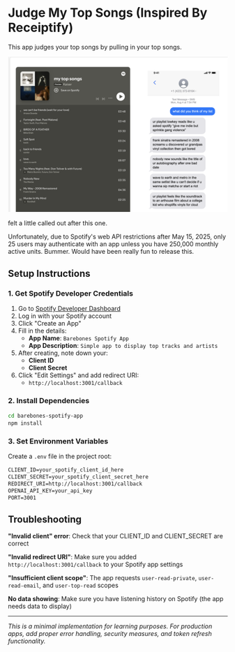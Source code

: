 # Judge My Top Songs (Inspired By Receiptify)

This app judges your top songs by pulling in your top songs. 

![image](roast-result.png)

felt a little called out after this one. 

Unfortunately, due to Spotify's web API restrictions after May 15, 2025, only 25 users may authenticate with an app unless you have 250,000 monthly active units. Bummer. Would have been really fun to release this. 



## Setup Instructions

### 1. Get Spotify Developer Credentials

1. Go to [Spotify Developer Dashboard](https://developer.spotify.com/dashboard)
2. Log in with your Spotify account
3. Click "Create an App"
4. Fill in the details:
   - **App Name**: `Barebones Spotify App`
   - **App Description**: `Simple app to display top tracks and artists`
5. After creating, note down your:
   - **Client ID**
   - **Client Secret**
6. Click "Edit Settings" and add redirect URI:
   - `http://localhost:3001/callback`

### 2. Install Dependencies

```bash
cd barebones-spotify-app
npm install
```

### 3. Set Environment Variables

Create a `.env` file in the project root:

```env
CLIENT_ID=your_spotify_client_id_here
CLIENT_SECRET=your_spotify_client_secret_here
REDIRECT_URI=http://localhost:3001/callback
OPENAI_API_KEY=your_api_key
PORT=3001
```

## Troubleshooting

**"Invalid client" error**: Check that your CLIENT_ID and CLIENT_SECRET are correct

**"Invalid redirect URI"**: Make sure you added `http://localhost:3001/callback` to your Spotify app settings

**"Insufficient client scope"**: The app requests `user-read-private`, `user-read-email`, and `user-top-read` scopes

**No data showing**: Make sure you have listening history on Spotify (the app needs data to display)

---

*This is a minimal implementation for learning purposes. For production apps, add proper error handling, security measures, and token refresh functionality.* 